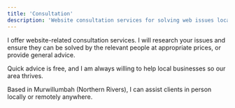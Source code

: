 ```yaml
---
title: 'Consultation'
description: 'Website consultation services for solving web issues locally or remotely.'
---
```


I offer website-related consultation services. I will research your issues and ensure they can be solved by the relevant people at appropriate prices, or provide general advice.

Quick advice is free, and I am always willing to help local businesses so our area thrives.

Based in Murwillumbah (Northern Rivers), I can assist clients in person locally or remotely anywhere.
